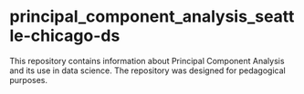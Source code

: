 # principal_component_analysis_seattle-chicago-ds

This repository contains information about Principal Component Analysis and its use in data science. The repository was designed for pedagogical purposes.

